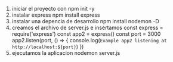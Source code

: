 1. iniciar  el proyecto con  npm init -y
2. instalar express
   npm install express
3. instalar una depencia de desarrollo
   npm install  nodemon -D
4. creamos el archivo de  server.js e insertamos
   const express = require('express')
   const app2 = express()
   const port = 3000
   app2.listen(port, () => {
   console.log(`Example app2 listening at http://localhost:${port}`)
   })
5. ejecutamos la aplicacion
   nodemon server.js 




